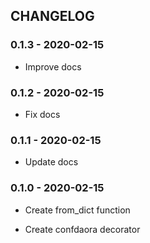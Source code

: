 ## CHANGELOG

### 0.1.3 - 2020-02-15

 - Improve docs

### 0.1.2 - 2020-02-15

 - Fix docs

### 0.1.1 - 2020-02-15

 - Update docs

### 0.1.0 - 2020-02-15

 - Create from_dict function

 - Create confdaora decorator
